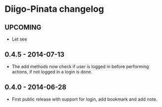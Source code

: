 # Diigo-Pinata changelog

## UPCOMING

* Let see

## 0.4.5 - 2014-07-13

* The add methods now check if user is logged in before performing actions, if not logged in a login is done.

## 0.4.0 - 2014-06-28

* First public release with support for login, add bookmark and add note.
